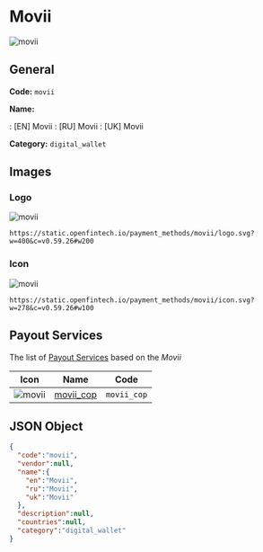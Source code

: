 
# Movii 
![movii](https://static.openfintech.io/payment_methods/movii/logo.svg?w=400&c=v0.59.26#w200)  

## General 
**Code:** `movii` 
 
**Name:** 
 
:	[EN] Movii 
:	[RU] Movii 
:	[UK] Movii 
 
**Category:** `digital_wallet` 
 

## Images 

### Logo 
![movii](https://static.openfintech.io/payment_methods/movii/logo.svg?w=400&c=v0.59.26#w200)  

```
https://static.openfintech.io/payment_methods/movii/logo.svg?w=400&c=v0.59.26#w200
```  

### Icon 
![movii](https://static.openfintech.io/payment_methods/movii/icon.svg?w=278&c=v0.59.26#w100)  

```
https://static.openfintech.io/payment_methods/movii/icon.svg?w=278&c=v0.59.26#w100
```  

## Payout Services 
 
The list of [Payout Services](/payout-services/) based on the _Movii_ 

|Icon|Name|Code| 
|:---:|:---:|:---:| 
|![movii](https://static.openfintech.io/payout_methods/movii/icon.svg?w=278&c=v0.59.26#w40) |[movii_cop](/payout-services/movii_cop/)|`movii_cop`| 
 

## JSON Object 

```json
{
  "code":"movii",
  "vendor":null,
  "name":{
    "en":"Movii",
    "ru":"Movii",
    "uk":"Movii"
  },
  "description":null,
  "countries":null,
  "category":"digital_wallet"
}
```  
